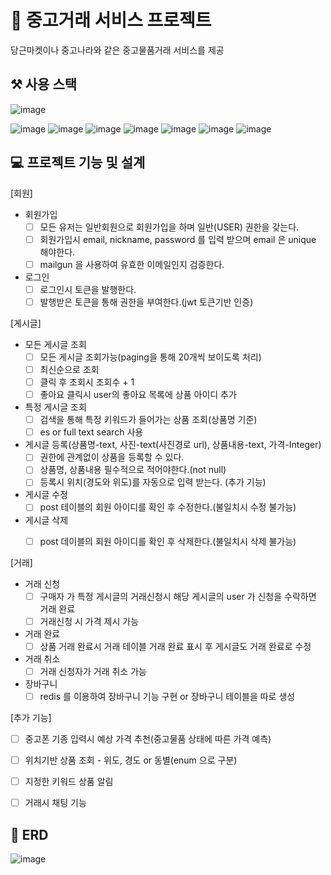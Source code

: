 # 🥕 중고거래 서비스 프로젝트

당근마켓이나 중고나라와 같은 중고물품거래 서비스를 제공


## ⚒️ 사용 스택
![image](https://user-images.githubusercontent.com/102509636/227448656-b24b6c73-92ae-4219-beb1-9ca08c0f34a4.png)

![image](https://user-images.githubusercontent.com/102509636/227448692-f849f733-ec4a-41ea-9aa4-7b8403a46d28.png)
![image](https://user-images.githubusercontent.com/102509636/227448758-6146774c-5b40-4e7d-b949-862170add5ed.png)
![image](https://user-images.githubusercontent.com/102509636/227448768-a8a0d208-ef0a-4e0e-958a-8c81e13c0761.png)
![image](https://user-images.githubusercontent.com/102509636/227448788-3e24cc79-0717-424f-be61-4f787bd4ace4.png)
![image](https://user-images.githubusercontent.com/102509636/227448833-891b8f58-0d48-4688-a864-d8b0ec9e7865.png)
![image](https://img.shields.io/badge/redis-DC382D?style=for-the-badge&logo=Redis&logoColor=white)
![image](https://user-images.githubusercontent.com/102509636/226165425-4602e344-14c4-424e-9515-56f76ded026b.png)


##  💻 프로젝트 기능 및 설계
[회원]

- 회원가입
    - [ ] 모든 유저는 일반회원으로 회원가입을 하며 일반(USER) 권한을 갖는다.
    - [ ] 회원가입시 email, nickname, password 를 입력 받으며 email 은 unique 해야한다.
    - [ ] mailgun 을 사용하여 유효한 이메일인지 검증한다.
- 로그인
    - [ ] 로그인시 토큰을 발행한다.
    - [ ] 발행받은 토큰을 통해 권한을 부여한다.(jwt 토큰기반 인증)

[게시글]

- 모든 게시글 조회
    - [ ] 모든 게시글 조회가능(paging을 통해 20개씩 보이도록 처리)
    - [ ] 최신순으로 조회
    - [ ] 클릭 후 조회시 조회수 + 1
    - [ ] 좋아요 클릭시 user의 좋아요 목록에 상품 아이디 추가
- 특정 게시글 조회
    - [ ] 검색을 통해 특정 키워드가 들어가는 상품 조회(상품명 기준)
    - [ ] es or full text search 사용
- 게시글 등록(상품명-text, 사진-text(사진경로 url), 상품내용-text, 가격-Integer)
    - [ ] 권한에 관계없이 상품을 등록할 수 있다.
    - [ ] 상품명, 상품내용 필수적으로 적어야한다.(not null)
    - [ ] 등록시 위치(경도와 위도)를 자동으로 입력 받는다. (추가 기능)
- 게시글 수정
    - [ ] post 테이블의 회원 아이디를 확인 후 수정한다.(불일치시 수정 불가능)
- 게시글 삭제
    - [ ] post 데이블의 회원 아이디를 확인 후 삭제한다.(불일치시 삭제 불가능)
   

[거래]

- 거래 신청
    - [ ] 구매자 가 특정 게시글의 거래신청시 해당 게시글의 user 가 신청을 수락하면 거래 완료
    - [ ] 거래신청 시 가격 제시 가능
- 거래 완료
    - [ ] 상품 거래 완료시 거래 테이블 거래 완료 표시 후 게시글도 거래 완료로 수정
- 거래 취소
    - [ ] 거래 신청자가 거래 취소 가능
- 장바구니
    - [ ] redis 를 이용하여 장바구니 기능 구현 or 장바구니 테이블을 따로 생성

[추가 기능]
- [ ] 중고폰 기종 입력시 예상 가격 추천(중고물품 상태에 따른 가격 예측)
- [ ] 위치기반 상품 조회 - 위도, 경도 or 동별(enum 으로 구분)
- [ ] 지정한 키워드 상품 알림
- [ ] 거래시 채팅 기능


## 📄 ERD

![image](https://github.com/pumkinni/Used-Transaction_Project/assets/102509636/a7d6dcc8-6b72-4fd9-b892-273dccdd1633)


